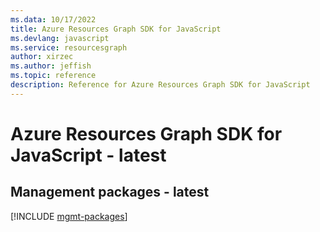 ```yaml
---
ms.data: 10/17/2022
title: Azure Resources Graph SDK for JavaScript
ms.devlang: javascript
ms.service: resourcesgraph
author: xirzec
ms.author: jeffish
ms.topic: reference
description: Reference for Azure Resources Graph SDK for JavaScript
---
```

# Azure Resources Graph SDK for JavaScript - latest

## Management packages - latest
[!INCLUDE [mgmt-packages](resources-graph-mgmt-index.md)]